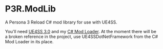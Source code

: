 # P3R.ModLib
A Persona 3 Reload C# mod library for use with UE4SS.

You'll need [UE4SS 3.0](https://github.com/UE4SS-RE/RE-UE4SS) and my [C# Mod Loader](https://github.com/WistfulHopes/UE4SSMods/releases/tag/csharp-0.1.1). At the moment there will be a broken reference in the project, use UE4SSDotNetFramework from the C# Mod Loader in its place.
